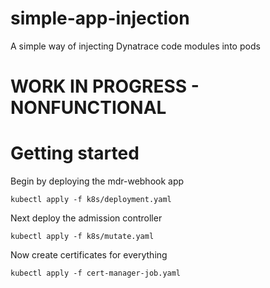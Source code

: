 # simple-app-injection
A simple way of injecting Dynatrace code modules into pods

# WORK IN PROGRESS - NONFUNCTIONAL

# Getting started

Begin by deploying the mdr-webhook app

`kubectl apply -f k8s/deployment.yaml`

Next deploy the admission controller

`kubectl apply -f k8s/mutate.yaml`

Now create certificates for everything

`kubectl apply -f cert-manager-job.yaml`
